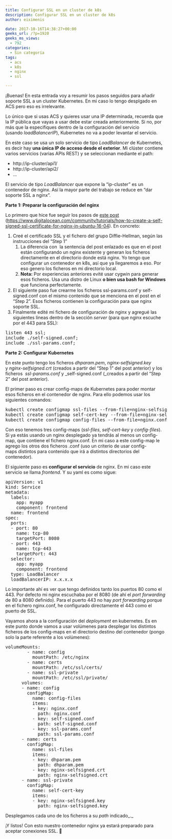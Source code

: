 ```yaml
---
title: Configurar SSL en un cluster de k8s
description: Configurar SSL en un cluster de k8s
author: eiximenis

date: 2017-10-16T14:38:27+00:00
geeks_url: /?p=1920
geeks_ms_views:
  - 792
categories:
  - Sin categoría
tags:
  - acs
  - k8s
  - nginx
  - ssl

---
```

¡Buenas! En esta entrada voy a resumir los pasos seguidos para añadir soporte SSL a un cluster Kubernetes. En mi caso lo tengo desplgado en ACS pero eso es irrelevante.
  
Lo único que si usas ACS y quieres usar una IP determinada, recuerda que la IP pública que vayas a usar debe estar creada anteriormente. Si no, por más que la especifiques dentro de la configuración del servicio (usando _loadBalancerIP_), Kubernetes no va a poder levantar el servicio.
  
<!--more-->


  
En este caso se usa un solo servicio de tipo _LoadBalancer_ de Kubernetes, es decir hay **una única IP de acceso desde el exterior**. Mi clúster contiene varios servicios (varias APIs REST) y se seleccionan mediante el path:

  * http://ip-cluster/api1/
  * http://ip-cluster/api2/
  * ...

El servicio de tipo _LoadBalancer_ que expone la &#8220;ip-cluster&#8221; es un contenedor de nginx. Así la mayor parte del trabajo se reduce en &#8220;dar soporte SSL a nginx&#8221;.
  
**Parte 1: Preparar la configuración del nginx**
  
Lo primero que hice fue seguir los pasos de [este post][1] (<https://www.digitalocean.com/community/tutorials/how-to-create-a-self-signed-ssl-certificate-for-nginx-in-ubuntu-16-04>). En concreto:

  1. Creé el certificado SSL y el fichero del grupo Diffie-Hellman, según las instrucciones del &#8220;Step 1&#8221; 
      1. La diferencia con  la sentencia del post enlazado es que en el post están configurando un nginx existente y generan los ficheros directamente en el directorio donde está nginx. Yo tengo que configurar un contenedor en k8s, así que ya llegaremos a eso. Por eso genero los ficheros en mi directorio local.
      2. **Nota:** Por experiencias anteriores evité usar cygwin para generar esos ficheros. Usa una distro de Linux **o bien usa bash for Windows** que funciona perfectamente.
  2. El siguiente paso fue crearme los ficheros ssl-params.conf y self-signed.conf con el mismo contenido que se menciona en el post en el &#8220;Step 2&#8221;. Esos ficheros contienen la configuración para que nginx soporte SSL.
  3. Finalmente edité mi fichero de configuración de nginx y agregué las siguientes líneas dentro de la sección _server_ (para que nginx escuche por el 443 para SSL):

<pre class="EnlighterJSRAW" data-enlighter-language="raw">listen 443 ssl;
include ./self-signed.conf;
include ./ssl-params.conf;
</pre>

**Parte 2: Configurar Kubernetes**
  
En este punto tengo los ficheros _dhparam.pem_, _nginx-selfsigned.key_ y _nginx-selfsigned.crt_ (creados a partir del &#8220;Step 1&#8221; del post anterior) y los ficheros  _ssl-params.conf_ y _self-signed.conf (_creados a partir del &#8220;Step 2&#8221; del post anterior).
  
El primer paso es crear config-maps de Kubernetes para poder montar esos ficheros en el contenedor de nginx. Para ello podemos usar los siguientes comandos:

<pre class="EnlighterJSRAW" data-enlighter-language="null">kubectl create configmap ssl-files --from-file=nginx-selfsigned.crt --from-file=dhparam.pem
kubectl create configmap self-cert-key --from-file=nginx-selfsigned.key
kubectl create configmap config-files --from-file=nginx.conf --from-file=self-signed.conf --from-file=ssl-params.conf</pre>

<div>
  Con eso tenemos tres config-maps (<em>ssl-files</em>, <em>self-cert-key</em> y <em>config-files</em>). Si ya estás usando un nginx desplegado ya tendrás al menos un config-map, que contiene el fichero nginx.conf. En mi caso a este config-map le agrego los otros dos ficheros .conf (uso un criterio de usar config-maps distintos para contenido que irá a distintos directorios del contenedor).
</div>

El siguiente paso es **configurar el servicio** de nginx. En mi caso este servicio se llama _frontend_. Y su yaml es como sigue:

<pre class="EnlighterJSRAW" data-enlighter-language="ini">apiVersion: v1
kind: Service
metadata:
  labels:
    app: myapp
    component: frontend
  name: frontend
spec:
  ports:
  - port: 80
    name: tcp-80
    targetPort: 8080
  - port: 443
    name: tcp-443
    targetPort: 443
  selector:
    app: myapp
    component: frontend
  type: LoadBalancer
  loadBalancerIP: x.x.x.x</pre>

Lo importante ahí es ver que tengo definidos tanto los puertos 80 como el 443. Por defecto mi nginx escuchaba por el 8080 (de ahí el _port forwarding_ de 80 a 8080 definido). Para el puerto 443 no hay _port forwarding_ porque en el fichero nginx.conf, he configurado directamente el 443 como el puerto de SSL.
  
Vayamos ahora a la configuración del _deployment_ en kubernetes. Es en este punto donde vamos a usar volúmenes para desplegar los distintos ficheros de los config-maps en el directorio destino del contenedor (pongo solo la parte referente a los volúmenes):

<pre class="EnlighterJSRAW" data-enlighter-language="ini">volumeMounts:
        - name: config
          mountPath: /etc/nginx
        - name: certs
          mountPath: /etc/ssl/certs/
        - name: ssl-private
          mountPath: /etc/ssl/private/
      volumes:
      - name: config
        configMap:
          name: config-files
          items:
          - key: nginx.conf
            path: nginx.conf
          - key: self-signed.conf
            path: self-signed.conf
          - key: ssl-params.conf
            path: ssl-params.conf
      - name: certs
        configMap:
          name: ssl-files
          items:
          - key: dhparam.pem
            path: dhparam.pem
          - key: nginx-selfsigned.crt
            path: nginx-selfsigned.crt
      - name: ssl-private
        configMap:
          name: self-cert-key
          items:
          - key: nginx-selfsigned.key
            path: nginx-selfsigned.key</pre>

Desplegamos cada uno de los ficheros a su _path_ indicado_._
  
¡Y listos! Con esto nuestro contenedor nginx ya estará preparado para aceptar conexiones SSL. 🙂

 [1]: https://www.digitalocean.com/community/tutorials/how-to-create-a-self-signed-ssl-certificate-for-nginx-in-ubuntu-16-04